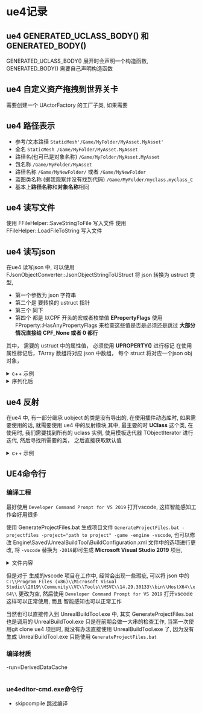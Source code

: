 # ue4记录

## ue4 GENERATED_UCLASS_BODY() 和 GENERATED_BODY()

GENERATED_UCLASS_BODY() 展开时会声明一个构造函数, 
GENERATED_BODY() 需要自己声明构造函数

## ue4 自定义资产拖拽到世界关卡

需要创建一个 UActorFactory 的工厂子类, 如果需要


## ue4 路径表示
- 参考/文本路径 `StaticMesh'/Game/MyFolder/MyAsset.MyAsset'`
- 全名 `StaticMesh /Game/MyFolder/MyAsset.MyAsset`
- 路径名(也可已是对象名称) `/Game/MyFolder/MyAsset.MyAsset`
- 包名称 `/Game/MyFolder/MyAsset`
- 路径名称 `/Game/MyNewFolder/` 或者 `/Game/MyNewFolder`
- 蓝图类名称 (据我观察并没有找到代码) `/Game/MyFolder/myclass.myclass_C`
- 基本上**路径名称**和**对象名称**相同

## ue4 读写文件 
使用  FFileHelper::SaveStringToFile 写入文件
使用  FFileHelper::LoadFileToString 写入文件

## ue4 读写json

在ue4 读写json 中, 可以使用 FJsonObjectConverter::JsonObjectStringToUStruct 将 json 转换为 ustruct 类型,
- 第一个参数为 json 字符串
- 第二个是 要转换的 ustruct 指针
- 第三个 同下
- 第四个 都是 以CPF 开头的宏或者枚举值 **EPropertyFlags** 使用 FProperty::HasAnyPropertyFlags 
来检查这些值是否是必须还是跳过 **大部分情况直接给 CPF_None 或者 0 都行**

其中， 需要的 ustruct 中的属性值， 必须使用 **UPROPERTY()** 进行标记
在使用属性标记后，TArray 数组将对应 json 中数组， 每个 struct 将对应一个json obj 对象，

<details>
<summary>c++ 示例 </summary>

```c++
#define UENUM(...)
#define GENERATED_BODY(...)
#define UPROPERTY(...)
#define USTRUCT(...)



#define UENUM(...)
#define GENERATED_BODY(...)
#define UPROPERTY(...)
#define USTRUCT(...)


UENUM()
enum class EEnumType : uint8 { None = 0, Abc, Fbx };

USTRUCT()
struct FTest {
  GENERATED_BODY()

  UPROPERTY()
  FString string;

  UPROPERTY()
  uint64 num;

  UPROPERTY()
  EEnumType p_enum;

};

USTRUCT()
struct FGroup {
  GENERATED_BODY()

  UPROPERTY()
  TArray<FTest> groups;
};

FString to_json(){
    FTest l_tets1{};
    FTest l_tets2{};
    FGroup l_group{};
    l_group.groups.Add(l_tets1);
    l_group.groups.Add(l_tets2);

    FString l_str{};
    FJsonObjectConverter::UStructToJsonObjectString<FGroup>(
      l_group, l_str, CPF_None, CPF_None);
    return FString
}
```

</details>

<details>
<summary>序列化后</summary>

```json
{
	"groups": [
		{
			"string": "str",
			"p_enum": "Abc",
			"num": 1001
		},
		{
			"string": "str",
			"p_enum": "Abc",
			"num": 1001
		}
	]
}
```

</details>


## ue4 反射

在ue4 中, 有一部分继承 uobject 的类是没有导出的, 在使用插件动态库时, 如果需要使用的话, 就需要使用
ue4 中的反射模块,其中, 最主要的时 **UClass** 这个类, 在使用时, 我们需要找到所有的 uclass 实例, 
使用模板迭代器 TObjectIterator<T> 进行迭代, 然后寻找所需要的类， 之后直接获取默认值

<details>
<summary>c++ 示例</summary>

```c++
  for (TObjectIterator<UClass> it{}; it; ++it) {
    if (it->IsChildOf(UFactory::StaticClass())) {
      if (it->GetName() == "LevelSequenceFactoryNew") {
        it->GetDefaultObject<UFactory>();
      }
    }
  }

```

</details>
 
## UE4命令行

### 编译工程

最好使用 `Developer Command Prompt for VS 2019` 打开vscode, 这样智能感知工作会好用很多

使用 GenerateProjectFiles.bat 生成项目文件 `GenerateProjectFiles.bat -projectfiles -project="path to project" -game -engine -vscode`, 
也可以修改 Engine\Saved\UnrealBuildTool\BuildConfiguration.xml 文件中的选项进行更改, 将 `-vscode` 替换为 `-2019`即可生成 **Microsoft Visual Studio 2019** 项目,
<details>
<summary>文件内容</summary>

```xml
<?xml version="1.0" encoding="utf-8"?>
<Configuration xmlns="https://www.unrealengine.com/BuildConfiguration">
    <ProjectFileGenerator>
        <Format>VisualStudioCode</Format>
    </ProjectFileGenerator>
</Configuration>

```

</details>
 
 但是对于 生成的vscode 项目在工作中, 经常会出现一些瑕疵, 可以将 json 中的 ` C:\\Program Files (x86)\\Microsoft Visual Studio\\2019\\Community\\VC\\Tools\\MSVC\\14.29.30133\\bin\\HostX64\\x64\\ ` 更改为空, 然后使用 `Developer Command Prompt for VS 2019` 打开vscode 这样可以正常使用, 而且 智能感知也可以正常工作


当然也可以直接传入到 UnrealBuildTool.exe 中, 其实 GenerateProjectFiles.bat 也是调用的 UnrealBuildTool.exe  只是在前期会做一大串的检查工作, 当第一次使用git clone ue4 项目时,
就没有办法直接使用 UnrealBuildTool.exe 了, 因为没有生成 UnrealBuildTool.exe 只能使用 `GenerateProjectFiles.bat`

### 编译材质
 -run=DerivedDataCache


```batch

```

### ue4editor-cmd.exe命令行

 - skipcompile 跳过编译